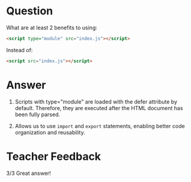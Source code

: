 # Question

What are at least 2 benefits to using:

```html
<script type="module" src="index.js"></script>
```

Instead of:

```html
<script src="index.js"></script>
```

# Answer
1. Scripts with type="module" are loaded with the defer attribute by default. Therefore, they are executed after the HTML document has been fully parsed.

2. Allows us to use `import` and `export` statements, enabling better code organization and reusability.


# Teacher Feedback
3/3
Great answer!
